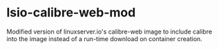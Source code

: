 # lsio-calibre-web-mod
Modified version of linuxserver.io's calibre-web image to include calibre into the image instead of a run-time download on container creation.
